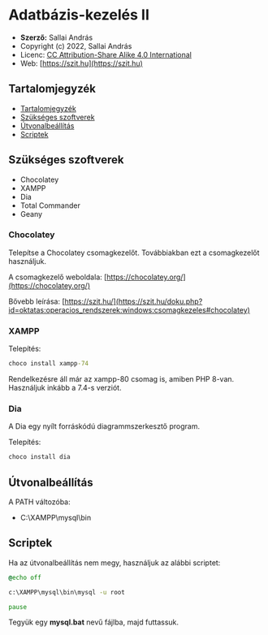 # Adatbázis-kezelés II

* **Szerző:** Sallai András
* Copyright (c) 2022, Sallai András
* Licenc: [CC Attribution-Share Alike 4.0 International](https://creativecommons.org/licenses/by-sa/4.0/)
* Web: [https://szit.hu](https://szit.hu)

## Tartalomjegyzék

* [Tartalomjegyzék](#tartalomjegyzék)
* [Szükséges szoftverek](#szükséges-szoftverek)
* [Útvonalbeállítás](#útvonalbeállítás)
* [Scriptek](#scriptek)

## Szükséges szoftverek

* Chocolatey
* XAMPP
* Dia
* Total Commander
* Geany

### Chocolatey

Telepítse a Chocolatey csomagkezelőt. Továbbiakban ezt a csomagkezelőt használjuk.

A csomagkezelő weboldala:
[https://chocolatey.org/](https://chocolatey.org/)

Bővebb leírása:
[https://szit.hu/](https://szit.hu/doku.php?id=oktatas:operacios_rendszerek:windows:csomagkezeles#chocolatey)

### XAMPP

Telepítés:

```cmd
choco install xampp-74
```

Rendelkezésre áll már az xampp-80 csomag is, amiben PHP 8-van.
Használjuk inkább a 7.4-s verziót.

### Dia

A Dia egy nyílt forráskódú diagrammszerkesztő program.

Telepítés:

```cmd
choco install dia
```

## Útvonalbeállítás

A PATH változóba:

* C:\XAMPP\mysql\bin

## Scriptek

Ha az útvonalbeállítás nem megy,
használjuk az alábbi scriptet:

```cmd
@echo off

c:\XAMPP\mysql\bin\mysql -u root

pause
```

Tegyük egy **mysql.bat** nevű fájlba, majd
futtassuk.
